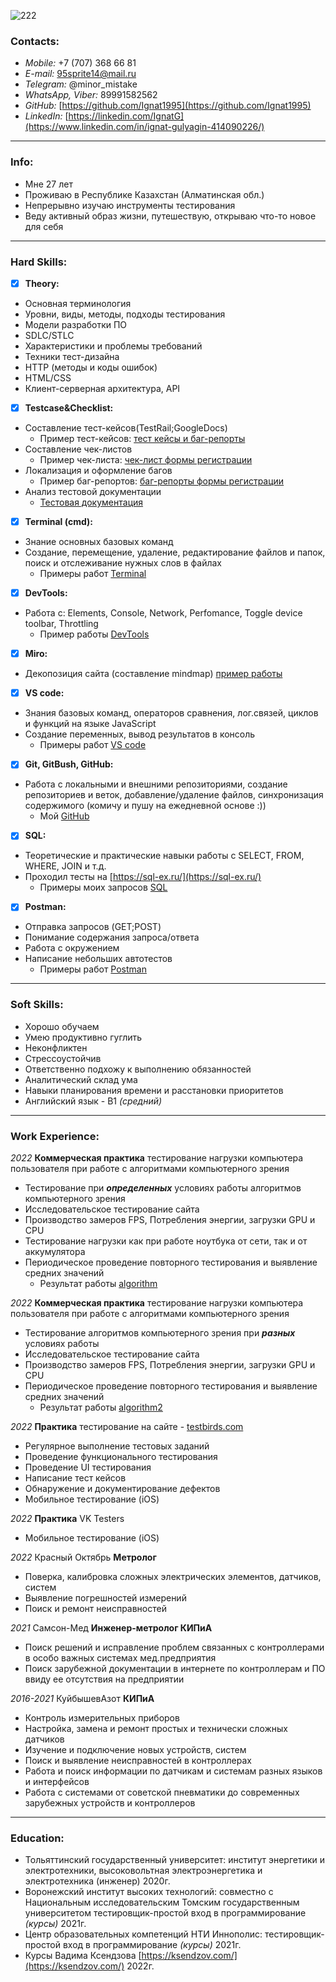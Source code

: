    ![222](https://user-images.githubusercontent.com/116075812/200736930-4f2e34e1-045f-49bf-b153-1a4d0103a82a.png)

### Contacts:                                      

- *Mobile:* +7 (707) 368 66 81                                                   
- *E-mail:* 95sprite14@mail.ru                                 
- *Telegram:* @minor_mistake
- *WhatsApp, Viber:* 89991582562
- *GitHub:* [https://github.com/Ignat1995](https://github.com/Ignat1995) 
- *LinkedIn:* [https://linkedin.com/IgnatG](https://www.linkedin.com/in/ignat-gulyagin-414090226/)

---

### Info:
- Мне 27 лет
- Проживаю в Республике Казахстан (Алматинская обл.)
- Непрерывно изучаю инструменты тестирования
- Веду активный образ жизни, путешествую, открываю что-то новое для себя

---

### Hard Skills:
- [x] **Theory:**
- Основная терминология 
- Уровни, виды, методы, подходы тестирования
- Модели разработки ПО
- SDLC/STLC
- Характеристики и проблемы требований
- Техники тест-дизайна
- HTTP (методы и коды ошибок)
- HTML/CSS
- Клиент-серверная архитектура, API 

- [x] **Testcase&Checklist:**
- Составление тест-кейсов(TestRail;GoogleDocs)
  - Пример тест-кейсов: [тест кейсы и баг-репорты](https://docs.google.com/spreadsheets/d/1pREPjtdDtNXB-LLr9hpVTsbWP8frbFp_e21R-rZiIYc/edit#gid=0)
- Составление чек-листов
  - Пример чек-листа: [чек-лист формы регистрации](https://docs.google.com/spreadsheets/d/1mYV1ti2Fw7lQYTqO0oiKyAfg9qxLwm0aevDk0C9kxSo/edit#gid=0)
- Локализация и оформление багов
  - Пример баг-репортов: [баг-репорты формы регистрации](https://docs.google.com/spreadsheets/d/1mYV1ti2Fw7lQYTqO0oiKyAfg9qxLwm0aevDk0C9kxSo/edit#gid=753364274)
- Анализ тестовой документации
  - [Тестовая документация](https://docs.google.com/document/d/1jGF0tq0qTNDjJHcJM9VDKCMQIVS7e66vuE1ftSDAY3c/edit)
- [x] **Terminal (cmd):**
- Знание основных базовых команд
- Создание, перемещение, удаление, редактирование файлов и папок, поиск и отслеживание нужных слов в файлах
  - Примеры работ [Terminal](https://github.com/Ignat1995/Terminal)
- [x] **DevTools:**
- Работа с: Elements, Console, Network, Perfomance, Toggle device toolbar, Throttling
  - Пример работы [DevTools](https://drive.google.com/file/d/1SmIpi_lejTiITKR8fO5pbEqE3LtzAYbY/view?usp=sharing)
 
- [x] **Miro:**
- Декопозиция сайта (составление mindmap) [пример работы](https://drive.google.com/file/d/117H3i5yWS2pNNsyYBocC0O7b2I8ZUCZn/view?usp=sharing)

- [x] **VS code:** 
- Знания базовых команд, операторов сравнения, лог.связей, циклов и функций на языке JavaScript
- Создание переменных, вывод результатов в консоль
  - Примеры работ [VS code](https://github.com/Ignat1995/JS-code)
- [x] **Git, GitBush, GitHub:**
- Работа с локальными и внешними репозиториями, создание репозиториев и веток, добавление/удаление файлов, синхронизация содержимого (комичу и пушу на ежедневной основе :))
  - Мой [GitHub](https://github.com/Ignat1995)
- [x] **SQL:**
- Теоретические и практические навыки работы с SELECT, FROM, WHERE, JOIN и т.д.
- Проходил тесты на [https://sql-ex.ru/](https://sql-ex.ru/)
  - Примеры моих запросов [SQL](https://docs.google.com/spreadsheets/d/1ChpphQoKn7e6SGdO7j6_WwY_SONM7A4rSzohOop9ZwA/edit#gid=0) 
- [x] **Postman:**
- Отправка запросов (GET;POST)
- Понимание содержания запроса/ответа
- Работа с окружением
- Написание небольших автотестов 
  - Примеры работ [Postman](https://github.com/Ignat1995/Postman)

---

### Soft Skills:
- Хорошо обучаем
- Умею продуктивно гуглить
- Неконфликтен
- Стрессоустойчив
- Ответственно подхожу к выполнению обязанностей
- Аналитический склад ума
- Навыки планирования времени и расстановки приоритетов
- Английский язык - В1 *(средний)*

---

### Work Experience:
*2022* **Коммерческая практика** тестирование нагрузки компьютера пользователя при работе с алгоритмами компьютерного зрения
- Тестирование при ***определенных*** условиях работы алгоритмов компьютерного зрения
- Исследовательское тестирование сайта
- Производство замеров FPS, Потребления энергии, загрузки GPU и CPU
- Тестирование нагрузки как при работе ноутбука от сети, так и от аккумулятора
- Периодическое проведение повторного тестирования и выявление средних значений
  - Результат работы [algorithm](https://docs.google.com/spreadsheets/d/1cvWnHApprr_P4RQPBaNLBxPNzuO9eXqwAuaN2oDIMhw/edit#gid=0)
  
*2022* **Коммерческая практика** тестирование нагрузки компьютера пользователя при работе с алгоритмами компьютерного зрения 
- Тестирование алгоритмов компьютерного зрения при ***разных*** условиях работы
- Исследовательское тестирование сайта
- Производство замеров FPS, Потребления энергии, загрузки GPU и CPU
- Периодическое проведение повторного тестирования и выявление средних значений
  - Результат работы [algorithm2](https://docs.google.com/spreadsheets/d/1L2Ej2A62f-ro8DHGO7wFsUCxF_Wjk2IWhKy9lwNBKUA/edit#gid=0)

*2022* **Практика** тестирование на cайте - [testbirds.com](https://nest.testbirds.com/dashboard)
- Регулярное выполнение тестовых заданий
- Проведение функционального тестирования
- Проведение UI тестирования
- Написание тест кейсов
- Обнаружение и документирование  дефектов
- Мобильное тестирование (iOS)

*2022* **Практика** VK Testers
- Мобильное тестирование (iOS)


*2022* Красный Октябрь **Метролог**
- Поверка, калибровка сложных электрических элементов, датчиков, систем 
- Выявление погрешностей измерений
- Поиск и ремонт неисправностей

*2021* Самсон-Мед **Инженер-метролог КИПиА**
- Поиск решений и исправление проблем связанных с контроллерами в особо важных системах мед.предприятия
- Поиск зарубежной документации в интернете по контроллерам и ПО ввиду ее отсутствия на предприятии

*2016-2021* КуйбышевАзот **КИПиА**
- Контроль измерительных приборов
- Настройка, замена и ремонт простых и технически сложных датчиков
- Изучение и подключение новых устройств, систем
- Поиск и выявление неисправностей в контроллерах
- Работа и поиск информации по датчикам и системам разных языков и интерфейсов 
- Работа с системами от советской пневматики до современных зарубежных устройств и контроллеров









---

### Education:
- Тольяттинский государственный университет:
институт энергетики и электротехники, высоковольтная электроэнергетика и электротехника
(инженер) 2020г.
- Воронежский институт высоких технологий:
совместно с Национальным исследовательским Томским государственным университетом тестировщик-простой вход в программирование *(курсы)* 2021г.
- Центр образовательных компетенций НТИ
Иннополис: тестировщик-простой вход в программирование *(курсы)* 2021г.
- Курсы Вадима Ксендзова [https://ksendzov.com/](https://ksendzov.com/) 2022г.








